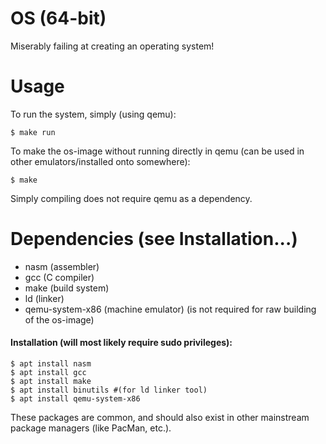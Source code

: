 # OS (64-bit)
Miserably failing at creating an operating system!

# Usage
To run the system, simply (using qemu):

	$ make run

To make the os-image without running directly in qemu (can be used in other emulators/installed onto somewhere):

	$ make

Simply compiling does not require qemu as a dependency.

# Dependencies (see Installation...)
- nasm (assembler)
- gcc (C compiler)
- make (build system)
- ld (linker)
- qemu-system-x86 (machine emulator) (is not required for raw building of the os-image)

#### Installation (will most likely require sudo privileges):

	$ apt install nasm
	$ apt install gcc
	$ apt install make
	$ apt install binutils #(for ld linker tool)
	$ apt install qemu-system-x86

These packages are common, and should also exist in other mainstream package managers (like PacMan, etc.).
